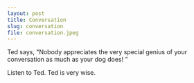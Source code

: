 ```yaml
---
layout: post
title: Conversation
slug: conversation
file: conversation.jpeg
---
```


<p>Ted says, &quot;Nobody appreciates the very special genius of your conversation as much as your dog does! ”</p>

<p>Listen to Ted.
Ted is very wise.</p>